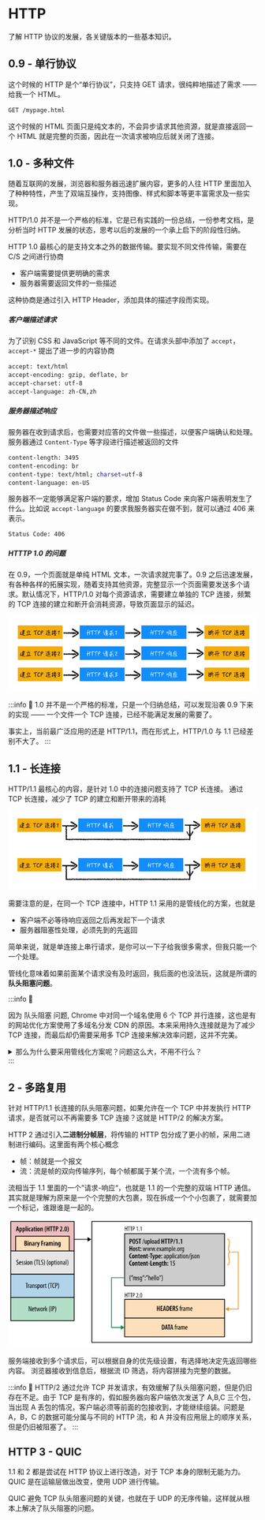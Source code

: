 # HTTP

了解 HTTP 协议的发展，各关键版本的一些基本知识。

## 0.9 - 单行协议

这个时候的 HTTP 是个“单行协议”，只支持 GET 请求，很纯粹地描述了需求 —— 给我一个 HTML。

```bash
GET /mypage.html
```

这个时候的 HTML 页面只是纯文本的，不会异步请求其他资源，就是直接返回一个 HTML 就是完整的页面，因此在一次请求被响应后就关闭了连接。

## 1.0 - 多种文件

随着互联网的发展，浏览器和服务器迅速扩展内容，更多的人往 HTTP 里面加入了种种特性，产生了双端互操作，支持图像、样式和脚本等更丰富需求及一些实现。

HTTP/1.0 并不是一个严格的标准，它是已有实践的一份总结，一份参考文档，是分析当时 HTTP 发展的状态，思考以后的发展的一个承上启下的阶段性归纳。

HTTP 1.0 最核心的是支持文本之外的数据传输。要实现不同文件传输，需要在 C/S 之间进行协商

- 客户端需要提供更明确的需求
- 服务器需要返回文件的一些描述

这种协商是通过引入 HTTP Header，添加具体的描述字段而实现。

##### 客户端描述请求

为了识别 CSS 和 JavaScript 等不同的文件。在请求头部中添加了 `accept`，`accept-*` 提出了进一步的内容协商

```bash
accept: text/html
accept-encoding: gzip, deflate, br
accept-charset: utf-8
accept-language: zh-CN,zh
```

##### 服务器描述响应

服务器在收到请求后，也需要对应答的文件做一些描述，以便客户端确认和处理。服务器通过 `Content-Type` 等字段进行描述被返回的文件

```bash
content-length: 3495
content-encoding: br
content-type: text/html; charset=utf-8
content-language: en-US
```

服务器不一定能够满足客户端的要求，增加 Status Code 来向客户端表明发生了什么。比如说 `accept-language` 的要求我服务器实在做不到，就可以通过 406 来表示。

```bash
Status Code: 406
```

##### HTTTP 1.0 的问题

在 0.9，一个页面就是单纯 HTML 文本，一次请求就完事了。0.9 之后迅速发展，有各种各样的拓展实现，随着支持其他资源，完整显示一个页面需要发送多个请求。默认情况下，HTTP/1.0 对每个资源请求，需要建立单独的 TCP 连接，频繁的 TCP 连接的建立和断开会消耗资源，导致页面显示的延迟。

![HTTP 1.0](../assets/http-1.jpg)

:::info 🤔
1.0 并不是一个严格的标准，只是一个归纳总结，可以发现沿袭 0.9 下来的实现 —— 一个文件一个 TCP 连接，已经不能满足发展的需要了。

事实上，当前最广泛应用的还是 HTTP/1.1，而在形式上，HTTP/1.0 与 1.1 已经差别不大了。
:::

## 1.1 - 长连接

HTTP/1.1 最核心的内容，是针对 1.0 中的连接问题支持了 TCP 长连接。
通过 TCP 长连接，减少了 TCP 的建立和断开带来的消耗

![HTTP 1.1](../assets/http-1-1.jpg)

需要注意的是，在同一个 TCP 连接中，HTTP 1.1 采用的是管线化的方案，也就是

- 客户端不必等待响应返回之后再发起下一个请求
- 服务器阻塞性处理，必须先到的先返回

简单来说，就是单连接上串行请求，是你可以一下子给我很多需求，但我只能一个一个处理。

管线化意味着如果前面某个请求没有及时返回，我后面的也没法玩，这就是所谓的 **队头阻塞问题**。

:::info 🤔

因为 队头阻塞 问题, Chrome 中对同一个域名使用 6 个 TCP 并行连接，这也是有的网站优化方案使用了多域名分发 CDN 的原因。本来采用持久连接就是为了减少 TCP 连接，而最后却仍需要采用多 TCP 连接来解决效率问题，这并不完美。

<details>
  <summary>那么为什么要采用管线化方案呢？问题这么大，不用不行么？</summary>
  <div></div>
</details>
:::

## 2 - 多路复用

针对 HTTP/1.1 长连接的队头阻塞问题，如果允许在一个 TCP 中并发执行 HTTP 请求，是否就可以不再需要多 TCP 连接？这就是 HTTP/2 的解决方案。

HTTP 2 通过引入**二进制分帧层**，将传输的 HTTP 包分成了更小的帧，采用二进制进行编码。这里面有两个核心概念

- 帧：帧就是一个报文
- 流：流是帧的双向传输序列，每个帧都属于某个流，一个流有多个帧。

流相当于 1.1 里面的一个”请求-响应“，也就是 1.1 的一个完整的双端 HTTP 通信。其实就是理解为原来是一个个完整的大包裹，现在拆成一个个小包裹了，就需要加一个标记，谁跟谁是一起的。

![二进制分帧层](../assets/binary-framing-layer.svg)

服务端接收到多个请求后，可以根据自身的优先级设置，有选择地决定先返回哪些内容。
浏览器接收到信息后，根据流 ID 筛选，将内容拼接为完整的数据。

:::info 🤔
HTTP/2 通过允许 TCP 并发请求，有效缓解了队头阻塞问题，但是仍旧存在不足。由于 TCP 是有序的，假如服务器向客户端依次发送了 A,B,C 三个包，当出现 A 丢包的情况，客户端必须等前面的包接收到，才能继续组装。问题是 A，B，C 的数据可能分属与不同的 HTTP 流，和 A 并没有应用层上的顺序关系，但是仍旧被阻塞了。
:::

## HTTP 3 - QUIC

1.1 和 2 都是尝试在 HTTP 协议上进行改造，对于 TCP 本身的限制无能为力。QUIC 是在运输层做出改变，使用 UDP 进行传输。

QUIC 避免 TCP 队头阻塞问题的关键，也就在于 UDP 的无序传输，这样就从根本上解决了队头阻塞的问题。

<!-- HTTP 1.1 为什么要支持管线化 -->

<!-- ##### 引入了分块传输

HTTP/1.1 引入了 分块传输(Chunk Transfer)机制来解决大文件传输等方面的问题。Chunk Transfer 机制，允许服务器对数据进行分块，这个时候传输的 HTTP 包，称为 不定长包体，打个比方来说

定长包体传输是直接告诉你长度是多少，你就照着接收就好
不定长包体，分块传输是让你先接收着，到结束的时候我会告诉你的
分块传输，通过使用 [Transer-Encoding](https://developer.mozilla.org/zh-CN/docs/Web/HTTP/Headers/Transfer-Encoding) 指明使用分块传输方式，这个时候就不必在响应时指定 Content-Length 了，可以边压缩边传输，大文件也可以拆开了。以一个简单的例子看一下

```js
const express = require("express");
const app = express();
const port = 3000;

app.get("/", (req, res) => {
  res.setHeader("Transfer-Encoding", "chunked");
  let text = "Hello Wolrd";
  for (let i = 0, len = text.length; i < len; i++) {
    res.write(text.charAt(i) + "\n");
  }
  res.end();
});

app.listen(port, () => {
  console.log(`Example app listening at http://localhost:${port}`);
});
````

从 WireShark 可以看到在返回中分成了一块块的数据，最后再合并起来。

<MyImg src={require("../assets/chunk.jpg")} width="600px" /> -->

<!-- ##### HTTP2 的其他特性

| 特性           | 说明                                         |
| -------------- | -------------------------------------------- |
| 服务端推送     | 支持将数据主动推送到浏览器                   |
| 请求优先级设置 | 支持设置请求优先级，让服务器优先处理高优请求 |
| 头部压缩       | HTTP/2 对请求头和响应头进行了压缩          |

| 功能         | 解释                    |
| ------------ | ----------------------- |
| 支持多种文件 | Content-Type, accept-\* |
| 支持内容推送 | 引入 POST 请求          |
| 支持状态说明 | 引入 Status Code        |
| 其他         | 缓存和认证等            | -->
